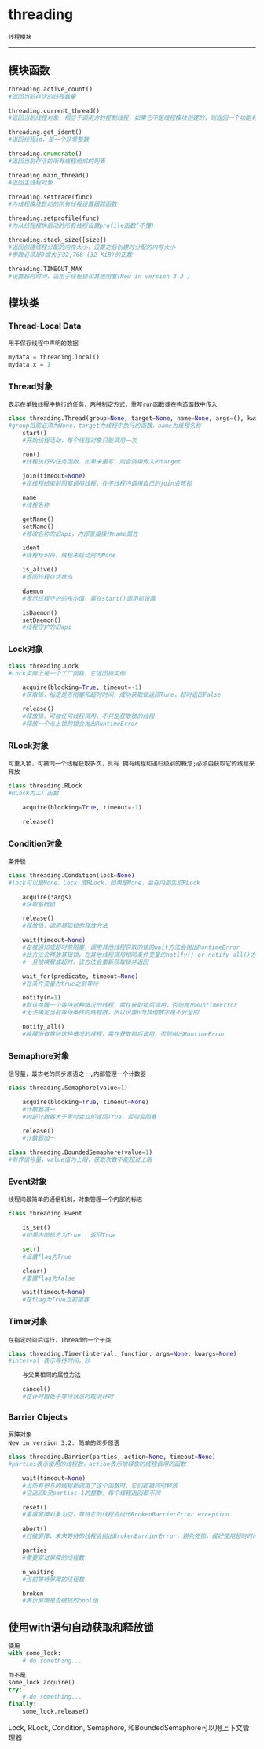 ﻿# threading
    线程模块
---
## 模块函数
```python
threading.active_count()
#返回当前存活的线程数量

threading.current_thread()
#返回当前线程对象，相当于调用方的控制线程，如果它不是线程模块创建的，则返回一个功能有限的虚拟线程对象

threading.get_ident()
#返回线程id，是一个非零整数

threading.enumerate()
#返回当前存活的所有线程组成的列表

threading.main_thread()
#返回主线程对象

threading.settrace(func)
#为线程模块启动的所有线程设置跟踪函数

threading.setprofile(func)
#为从线程模块启动的所有线程设置profile函数(不懂)

threading.stack_size([size])
#返回创建线程分配的内存大小，设置之后创建时分配的内存大小
#参数必须是0或大于32,768 (32 KiB)的正数

threading.TIMEOUT_MAX
#设置超时时间，适用于线程锁和其他阻塞(New in version 3.2.)

```
## 模块类
### Thread-Local Data
    用于保存线程中声明的数据
```python
mydata = threading.local()
mydata.x = 1
```
### Thread对象
    表示在单独线程中执行的任务，两种制定方式，重写run函数或在构造函数中传入

```python
class threading.Thread(group=None, target=None, name=None, args=(), kwargs={}, *, daemon=None)
#group目前必须为None，target为线程中执行的函数，name为线程名称
    start()
    #开始线程活动，每个线程对象只能调用一次

    run()
    #线程执行的任务函数，如果未重写，则会调用传入的target

    join(timeout=None)
    #在线程结束前阻塞调用线程，在子线程内调用自己的join会死锁

    name
    #线程名称

    getName()
    setName()
    #修改名称的旧api，内部直接操作name属性

    ident
    #线程标识符，线程未启动则为None

    is_alive()
    #返回线程存活状态

    daemon
    #表示线程守护的布尔值，需在start()调用前设置

    isDaemon()
    setDaemon()
    #线程守护的旧api
```
### Lock对象
```python
class threading.Lock
#Lock实际上是一个工厂函数，它返回锁实例

    acquire(blocking=True, timeout=-1)
    #获取锁，指定是否阻塞和超时时间，成功获取锁返回Ture，超时返回False

    release()
    #释放锁，可被任何线程调用，不只是获取锁的线程
    #释放一个未上锁的锁会抛出RuntimeError
```
### RLock对象
    可重入锁，可被同一个线程获取多次，具有 拥有线程和递归级别的概念;必须由获取它的线程来释放
```python
class threading.RLock
#RLock为工厂函数

    acquire(blocking=True, timeout=-1)

    release()
```
### Condition对象
    条件锁
```python
class threading.Condition(lock=None)
#lock可以是None，Lock 或RLock，如果是None，会在内部生成RLock

    acquire(*args)
    #获取基础锁

    release()
    #释放锁，调用基础锁的释放方法

    wait(timeout=None)
    #在被通知或超时前阻塞，调用其他线程获取的锁的wait方法会抛出RuntimeError 
    #此方法会释放基础锁，在其他线程调用相同条件变量的notify() or notify_all()方法前阻塞
    #一旦被唤醒或超时，该方法会重新获取锁并返回

    wait_for(predicate, timeout=None)
    #在条件变量为true之前等待

    notify(n=1)
    #默认唤醒一个等待这种情况的线程，需在获取锁后调用，否则抛出RuntimeError
    #无法确定当前等待条件的线程数，所以设置n为其他数字是不安全的

    notify_all()
    #唤醒所有等待这种情况的线程，需在获取锁后调用，否则抛出RuntimeError
```
### Semaphore对象
    信号量，最古老的同步原语之一,内部管理一个计数器
```python
class threading.Semaphore(value=1)

    acquire(blocking=True, timeout=None)
    #计数器减一
    #内部计数器大于零时会立即返回True，否则会阻塞

    release()
    #计数器加一

class threading.BoundedSemaphore(value=1)
#有界信号量，value值为上限，获取次数不能超过上限
```

### Event对象
    线程间最简单的通信机制，对象管理一个内部的标志
```python
class threading.Event

    is_set()
    #如果内部标志为True ，返回True

    set()
    #设置flag为True

    clear()
    #重置flag为false

    wait(timeout=None)
    #在flag为True之前阻塞
```
### Timer对象
    在指定时间后运行，Thread的一个子类
```python
class threading.Timer(interval, function, args=None, kwargs=None)
#interval 表示等待时间，秒

    与父类相同的属性方法

    cancel()
    #在计时器处于等待状态时取消计时
```
### Barrier Objects
    屏障对象
    New in version 3.2. 简单的同步原语
```python
class threading.Barrier(parties, action=None, timeout=None)
#parties表示使用的线程数，action表示被释放的线程调用的函数

    wait(timeout=None)
    #当所有参与的线程都调用了这个函数时，它们都被同时释放
    #它返回0至parties-1的整数，每个线程返回都不同

    reset()
    #重置屏障对象为空，等待它的线程会抛出BrokenBarrierError exception

    abort()
    #打破屏障，未来等待的线程会抛出BrokenBarrierError，避免死锁，最好使用超时时间创建屏障

    parties
    #需要穿过屏障的线程数

    n_waiting
    #当前等待屏障的线程数

    broken
    #表示屏障是否破损的bool值
```
## 使用with语句自动获取和释放锁
```python
使用
with some_lock:
    # do something...

而不是
some_lock.acquire()
try:
    # do something...
finally:
    some_lock.release()
```
Lock, RLock, Condition, Semaphore, 和BoundedSemaphore可以用上下文管理器








